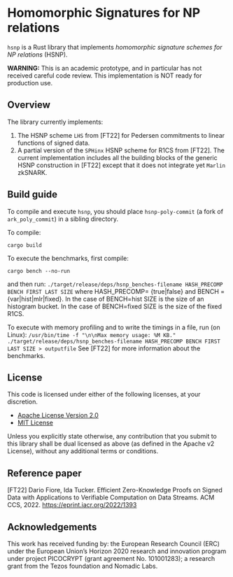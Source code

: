# Homomorphic Signatures for NP relations


`hsnp` is a Rust library that implements *homomorphic signature schemes for NP relations* (HSNP).

**WARNING:** This is an academic prototype, and in particular has not received careful code review. This implementation is NOT ready for production use.

## Overview
The library currently implements:

1. The HSNP scheme `LHS` from [FT22] for Pedersen commitments to linear functions of signed data.
2. A partial version of the `SPHinx` HSNP scheme for R1CS from [FT22]. The current implementation includes all the building blocks of the generic HSNP construction in [FT22] except that it does not integrate yet `Marlin` zkSNARK.

## Build guide

To compile and execute `hsnp`, you should place `hsnp-poly-commit` (a fork of `ark_poly_commit`) in a sibling directory.

To compile:

```
cargo build
```

To execute the benchmarks, first compile:

```
cargo bench --no-run
```
and then run:
``
./target/release/deps/hsnp_benches-filename HASH_PRECOMP BENCH FIRST LAST SIZE
``
where HASH_PRECOMP= {true|false} and BENCH = {var|hist|mlr|fixed}.
In the case of BENCH=hist SIZE is the size of an histogram bucket.
In the case of BENCH=fixed SIZE is the size of the fixed R1CS.

To execute with memory profiling and to write the timings in a file, run (on Linux):
``
/usr/bin/time -f "\n\nMax memory usage: %M KB." ./target/release/deps/hsnp_benches-filename HASH_PRECOMP BENCH FIRST LAST SIZE > outputfile
``
See [FT22] for more information about the benchmarks.

## License
This code is licensed under either of the following licenses, at your discretion.

- [Apache License Version 2.0](LICENSE-APACHE)
- [MIT License](LICENSE-MIT)

Unless you explicitly state otherwise, any contribution that you submit to this library shall be dual licensed as above (as defined in the Apache v2 License), without any additional terms or conditions.

## Reference paper

[FT22] Dario Fiore, Ida Tucker. Efficient Zero-Knowledge Proofs on Signed Data with Applications to Verifiable Computation on Data Streams. ACM CCS, 2022. https://eprint.iacr.org/2022/1393

## Acknowledgements
This work has received funding by: the European Research Council (ERC) under the European Union’s Horizon 2020 research and innovation program under project PICOCRYPT (grant agreement No. 101001283); a research grant from the Tezos foundation and Nomadic Labs.